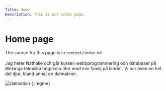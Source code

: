 ```yaml
---
Title: Home
Description: This is our index page.
---
```


Home page
==========================

The source for this page is in `content/index.md`.
<br>
</br>
Jag heter Nathalie och går kursen webbprogrammering och databaser på Blekinge tekniska högskola.
Bor med min familj på landet. Vi har även en hel del djur, bland annat en dalmatiner.

![dalmatian](%assets_url%/img/dalmatian-vectorportal_mindre.jpg "damatian") {.imgme}

